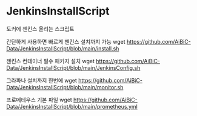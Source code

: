# JenkinsInstallScript
도커에 젠킨스 올리는 스크립트

간단하게 사용하면 빠르게 젠킨스 설치까지 가능
wget https://github.com/AiBiC-Data/JenkinsInstallScript/blob/main/install.sh

젠킨스 컨테이너 필수 패키지 설치
wget https://github.com/AiBiC-Data/JenkinsInstallScript/blob/main/JenkinsConfig.sh

그라파나 설치까지 한번에
wget https://github.com/AiBiC-Data/JenkinsInstallScript/blob/main/monitor.sh

프로메테우스 기본 파일
wget https://github.com/AiBiC-Data/JenkinsInstallScript/blob/main/prometheus.yml
